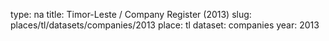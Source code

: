 type: na
title: Timor-Leste / Company Register (2013)
slug: places/tl/datasets/companies/2013
place: tl
dataset: companies
year: 2013
